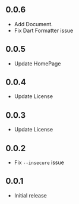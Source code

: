 ## 0.0.6

* Add Document.
* Fix Dart Formatter issue

## 0.0.5

* Update HomePage

## 0.0.4

* Update License

## 0.0.3

* Update License

## 0.0.2

* Fix `--insecure` issue

## 0.0.1

* Initial release
